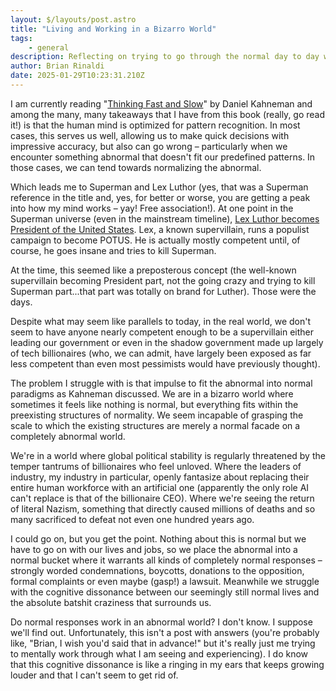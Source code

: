 ```yaml
---
layout: $/layouts/post.astro
title: "Living and Working in a Bizarro World"
tags:
    - general
description: Reflecting on trying to go through the normal day to day while the world burns around you.
author: Brian Rinaldi
date: 2025-01-29T10:23:31.210Z
---
```


I am currently reading "[Thinking Fast and Slow](https://en.wikipedia.org/wiki/Thinking,_Fast_and_Slow)" by Daniel Kahneman and among the many, many takeaways that I have from this book (really, go read it!) is that the human mind is optimized for pattern recognition. In most cases, this serves us well, allowing us to make quick decisions with impressive accuracy, but also can go wrong – particularly when we encounter something abnormal that doesn't fit our predefined patterns. In those cases, we can tend towards normalizing the abnormal.

Which leads me to Superman and Lex Luthor (yes, that was a Superman reference in the title and, yes, for better or worse, you are getting a peak into how my mind works – yay! Free association!). At one point in the Superman universe (even in the mainstream timeline), [Lex Luthor becomes President of the United States](https://dc.fandom.com/wiki/President_Luthor). Lex, a known supervillain, runs a populist campaign to become POTUS. He is actually mostly competent until, of course, he goes insane and tries to kill Superman.

At the time, this seemed like a preposterous concept (the well-known supervillain becoming President part, not the going crazy and trying to kill Superman part...that part was totally on brand for Luther). Those were the days.

Despite what may seem like parallels to today, in the real world, we don't seem to have anyone nearly competent enough to be a supervillain either leading our government or even in the shadow government made up largely of tech billionaires (who, we can admit, have largely been exposed as far less competent than even most pessimists would have previously thought). 

The problem I struggle with is that impulse to fit the abnormal into normal paradigms as Kahneman discussed. We are in a bizarro world where sometimes it feels like nothing is normal, but everything fits within the preexisting structures of normality. We seem incapable of grasping the scale to which the existing structures are merely a normal facade on a completely abnormal world.

We're in a world where global political stability is regularly threatened by the temper tantrums of billionaires who feel unloved. Where the leaders of industry, my industry in particular, openly fantasize about replacing their entire human workforce with an artificial one (apparently the only role AI can't replace is that of the billionaire CEO). Where we're seeing the return of literal Nazism, something that directly caused millions of deaths and so many sacrificed to defeat not even one hundred years ago.

I could go on, but you get the point. Nothing about this is normal but we have to go on with our lives and jobs, so we place the abnormal into a normal bucket where it warrants all kinds of completely normal responses – strongly worded condemnations, boycotts, donations to the opposition, formal complaints or even maybe (gasp!) a lawsuit. Meanwhile we struggle with the cognitive dissonance between our seemingly still normal lives and the absolute batshit craziness that surrounds us.

Do normal responses work in an abnormal world? I don't know. I suppose we'll find out. Unfortunately, this isn't a post with answers (you're probably like, "Brian, I wish you'd said that in advance!" but it's really just me trying to mentally work through what I am seeing and experiencing). I do know that this cognitive dissonance is like a ringing in my ears that keeps growing louder and that I can't seem to get rid of.